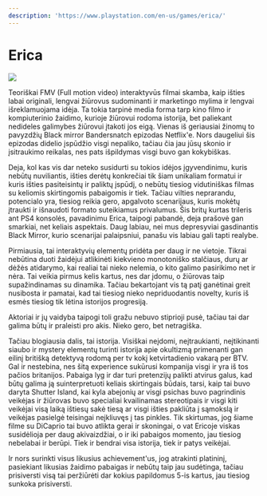 ```yaml
---
description: 'https://www.playstation.com/en-us/games/erica/'
---
```


# Erica

![](../../.gitbook/assets/erica-review-2.jpg)

Teoriškai FMV \(Full motion video\) interaktyvūs filmai skamba, kaip išties labai originali, lengvai žiūrovus sudominanti ir marketingo mylima ir lengvai išreklamuojama idėja. Ta tokia tarpinė media forma tarp kino filmo ir kompiuterinio žaidimo, kurioje žiūrovui rodoma istorija, bet paliekant nedideles galimybes žiūrovui įtakoti jos eigą. Vienas iš geriausiai žinomų to pavyzdžių Black mirror Bandersnatch epizodas Netflix'e. Nors daugeliui šis epizodas didelio įspūdžio visgi nepaliko, tačiau čia jau jūsų skonio ir įsitraukimo reikalas, nes pats išpildymas visgi buvo gan kokybiškas.

Deja, kol kas vis dar neteko susidurti su tokios idėjos įgyvendinimu, kuris nebūtų nuviliantis, išties derėtų konkrečiai tik šiam unikaliam formatui ir kuris išties pasiteisintų ir paliktų įspūdį, o nebūtų tiesiog vidutiniškas filmas su keliomis skirtingomis pabaigomis ir tiek. Tačiau vilties neprarandu, potencialo yra, tiesiog reikia gero, apgalvoto scenarijaus, kuris mokėtų įtraukti ir išnaudoti formato suteikiamus privalumus. Šis britų kurtas trileris ant PS4 konsolės, pavadinimu Erica, taipogi pabandė, deja prašovė gan smarkiai, net keliais aspektais. Daug labiau, nei mus depresyviai gasdinantis Black Mirror, kurio scenarijai palaipsniui, panašu vis labiau gali tapti realybe.

Pirmiausia, tai interaktyvių elementų pridėta per daug ir ne vietoje. Tikrai nebūtina duoti žaidėjui atlikinėti kiekvieno monotoniško stalčiaus, durų ar dėžės atidarymo, kai realiai tai nieko nelemia, o kito galimo pasirikimo net ir nėra. Tai veikia pirmus kelis kartus, nes dar įdomu, o žiūrovas taip supažindinamas su dinamika. Tačiau bekartojant vis tą patį ganėtinai greit nusibosta ir pamatai, kad tai tiesiog nieko nepriduodantis novelty, kuris iš esmės tiesiog tik lėtina istorijos progresiją.

Aktoriai ir jų vaidyba taipogi toli gražu nebuvo stiprioji pusė, tačiau tai dar galima būtų ir praleisti pro akis. Nieko gero, bet netragiška.

Tačiau blogiausia dalis, tai istorija. Visiškai neįdomi, neįtraukianti, neįtikinanti siaubo ir mystery elementų turinti istorija apie okultizmą primenanti gan eilinį britišką detektyvą rodomą per tv kokį ketvirtadienio vakarą per BTV. Gal ir nestebina, nes šitą experience sukūrusi kompanija visgi ir yra iš tos pačios britanijos. Pabaiga lyg ir dar turi pretenzijų palikti atvirus galus, kad būtų galima ją suinterpretuoti keliais skirtingais būdais, tarsi, kaip tai buvo daryta Shutter Island, kai kyla abejonių ar visgi psichas buvo pagrindinis veikėjas ir žiūrovas buvo specialiai kvailinamas stereotipais ir visgi kiti veikėjai visą laiką ištiesų sakė tiesą ar visgi išties pakliūta į sąmokslą ir veikėjas pasielgė teisingai neįkliuvęs į tas pinkles. Tik skirtumas, jog šiame filme su DiCaprio tai buvo atlikta gerai ir skoningai, o vat Ericoje viskas susidėlioja per daug akivaizdžiai, o ir iki pabaigos momento, jau tiesiog nebelabai ir berūpi. Tiek ir bendrai visa istorija, tiek ir patys veikėjai. 

Ir nors surinkti visus likusius achievement'us, jog atrakinti platininį, pasiekiant likusias žaidimo pabaigas ir nebūtų taip jau sudėtinga, tačiau prisiversti visą tai peržiūrėti dar kokius papildomus 5-is kartus, jau tiesiog sunkoka prisiversti.

